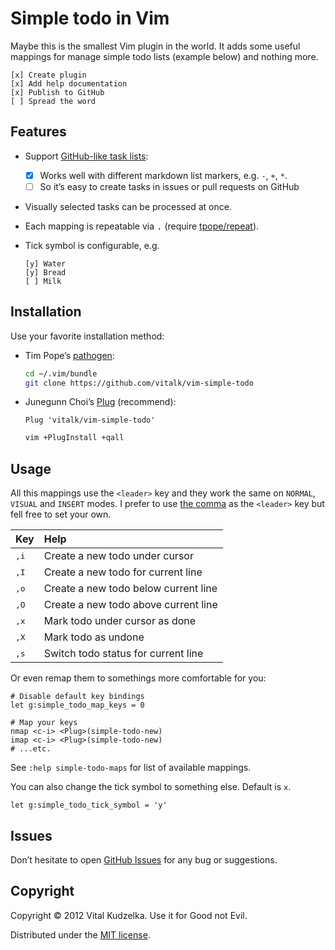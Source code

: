 # Simple todo in Vim

Maybe this is the smallest Vim plugin in the world. It adds some useful
mappings for manage simple todo lists (example below) and nothing more.

```
[x] Create plugin
[x] Add help documentation
[x] Publish to GitHub
[ ] Spread the word
```

## Features

- Support [GitHub-like task lists](https://github.com/blog/1375-task-lists-in-gfm-issues-pulls-comments):

  - [x] Works well with different markdown list markers, e.g. `-`, `+`, `*`.
  + [ ] So it’s easy to create tasks in issues or pull requests on GitHub

- Visually selected tasks can be processed at once.

- Each mapping is repeatable via <kbd>.</kbd> (require [tpope/repeat](https://github.com/tpope/vim-repeat)).

- Tick symbol is configurable, e.g.

  ```
  [y] Water
  [y] Bread
  [ ] Milk
  ```

## Installation

Use your favorite installation method:

- Tim Pope’s [pathogen](https://github.com/tpope/vim-pathogen):

  ```sh
  cd ~/.vim/bundle
  git clone https://github.com/vitalk/vim-simple-todo
  ```

- Junegunn Choi’s [Plug](https://github.com/junegunn/vim-plug) (recommend):

  ```vim
  Plug 'vitalk/vim-simple-todo'
  ```

  ```sh
  vim +PlugInstall +qall
  ```

## Usage

All this mappings use the `<leader>` key and they work the same on `NORMAL`,
`VISUAL` and `INSERT` modes. I prefer to use [the comma](https://github.com/vitalk/sanevi/blob/master/vimrc#L37)
as the `<leader>` key but fell free to set your own.

| Key           | Help                                   |
|:--------------|:---------------------------------------|
| <kbd>,i</kbd> | Create a new todo under cursor         |
| <kbd>,I</kbd> | Create a new todo for current line     |
| <kbd>,o</kbd> | Create a new todo below current line   |
| <kbd>,O</kbd> | Create a new todo above current line   |
| <kbd>,x</kbd> | Mark todo under cursor as done         |
| <kbd>,X</kbd> | Mark todo as undone                    |
| <kbd>,s</kbd> | Switch todo status for current line    |

Or even remap them to somethings more comfortable for you:

```vim
# Disable default key bindings
let g:simple_todo_map_keys = 0

# Map your keys
nmap <c-i> <Plug>(simple-todo-new)
imap <c-i> <Plug>(simple-todo-new)
# ...etc.
```

See `:help simple-todo-maps` for list of available <Plug> mappings.

You can also change the tick symbol to something else. Default is `x`.

```vim
let g:simple_todo_tick_symbol = 'y'
```

## Issues

Don’t hesitate to open [GitHub Issues](https://github.com/vitalk/vim-simple-todo/issues) for any bug or suggestions.

## Copyright

Copyright © 2012 Vital Kudzelka. Use it for Good not Evil.

Distributed under the [MIT license](http://mit-license.org/vitalk).
